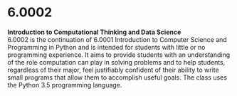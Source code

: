 # 6.0002
<p><b>Introduction to Computational Thinking and Data Science</b>
<br>
6.0002 is the continuation of 6.0001 Introduction to Computer Science and Programming in Python and is intended for students with little or no programming experience. It aims to provide students with an understanding of the role computation can play in solving problems and to help students, regardless of their major, feel justifiably confident of their ability to write small programs that allow them to accomplish useful goals. The class uses the Python 3.5 programming language.</p>
